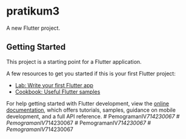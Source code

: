 # pratikum3

A new Flutter project.

## Getting Started

This project is a starting point for a Flutter application.

A few resources to get you started if this is your first Flutter project:

- [Lab: Write your first Flutter app](https://docs.flutter.dev/get-started/codelab)
- [Cookbook: Useful Flutter samples](https://docs.flutter.dev/cookbook)

For help getting started with Flutter development, view the
[online documentation](https://docs.flutter.dev/), which offers tutorials,
samples, guidance on mobile development, and a full API reference.
#   P e m o g r a m a n I V _ 7 1 4 2 3 0 0 6 7  
 #   P e m o g r a m a n I V _ 7 1 4 2 3 0 0 6 7  
 #   P e m o g r a m a n I V _ 7 1 4 2 3 0 0 6 7  
 #   P e m o g r a m a n I V _ 7 1 4 2 3 0 0 6 7  
 
